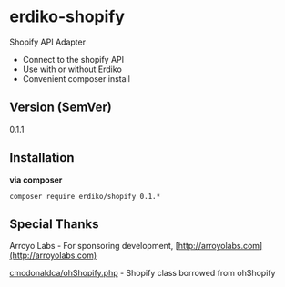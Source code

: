 erdiko-shopify
==============

Shopify API Adapter

* Connect to the shopify API
* Use with or without Erdiko
* Convenient composer install

Version (SemVer)
----------------

0.1.1

Installation
------------

**via composer**

	composer require erdiko/shopify 0.1.*

Special Thanks
--------------

Arroyo Labs - For sponsoring development, [http://arroyolabs.com](http://arroyolabs.com)

[cmcdonaldca/ohShopify.php](https://github.com/cmcdonaldca/ohShopify.php) - Shopify class borrowed from ohShopify
